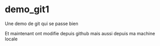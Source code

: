 # demo_git1
Une demo de git qui se passe bien

Et maintenant ont modifie depuis github
mais aussi depuis ma machine locale